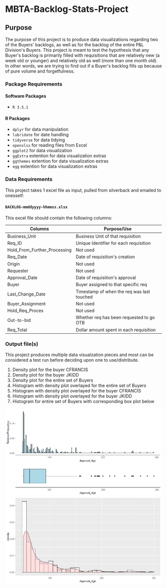 # MBTA-Backlog-Stats-Project

## Purpose

The purpose of this project is to produce data visualizations regarding two of the Buyers' backlogs, as well as for the backlog of the entire P&L Division's Buyers. This project is meant to test the hypothesis that any Buyer's backlog is primarily filled with requisitions that are relatively new (a week old or younger) and relatively old as well (more than one month old). In other words, we are trying to find out if a Buyer's backlog fills up because of pure volume and forgetfulness.

### Package Requirements

#### Software Packages

* `R 3.5.1`

#### R Packages

* `dplyr` for data manipulation 
* `lubridate` for date handling
* `tidyverse` for data tidying
* `openxlsx` for reading files from Excel
* `ggplot2` for data visualization 
* `ggExtra` extention for data visualization extras
* `ggthemes` extention for data visualization extras
* `egg` extention for data visualization extras

### Data Requirements

This project takes 1 excel file as input, pulled from silverback and emailed to onesself:

#### `BACKLOG-mmddyyyy-hhmmss.xlsx` 

This excel file should contain the following columns:

| Columns                      | Purpose/Use                               |
| ---------------------------- | ----------------------------------------- |
| Business_Unit                | Business Unit of that requisition         |
| Req_ID                       | Unique Identifier for each requisition    |
| Hold_From_Further_Processing | Not used                                  |
| Req_Date                     | Date of requisition's creation            |
| Origin                       | Not used                                  |
| Requester                    | Not used                                  |
| Approval_Date                | Date of requisition's approval            |
| Buyer                        | Buyer assigned to that specific req       |
| Last_Change_Date             | Timestamp of when the req was last touched|
| Buyer_Assignment             | Not used                                  |
| Hold_Req_Proces              | Not used                                  |
| Out-to-bid                   | Whether req has been requested to go OTB  |
| Req_Total                    | Dollar amount spent in each requisition   |

### Output file(s)

This project produces multiple data visualzation pieces and most can be considered a test run before deciding upon one to use/distribute.

1. Density plot for the buyer CFRANCIS
2. Density plot for the buyer JKIDD
3. Density plot for the entire set of Buyers
4. Histogram with density plot overlayed for the entire set of Buyers
5. Histogram with density plot overlayed for the buyer CFRANCIS
6. Histogram with density plot overlayed for the buyer JKIDD
7. Histogram for entire set of Buyers with corresponding box plot below

![Example: #7](https://github.com/ncagliuso/MBTA-Backlog-Stats-Project/blob/master/Total%20Buyers%20Double%20Plot.png)
![Example: #4](https://github.com/ncagliuso/MBTA-Backlog-Stats-Project/blob/master/Total%20Buyers%20Graph.png)

